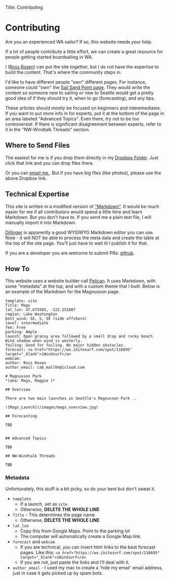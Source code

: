 Title: Contributing

# Contributing

Are you an experienced WA sailor? If so, this website needs _your_ help.

If a lot of people contribute a little effort, we can create a great resource
for people getting started boardsailing in WA.

I (<a href="mailto:cab_mall0n@icloud.com" >Ross Rosen</a>)
can put the site together, but I do not have the expertise to build the content.
That's where the community steps in.

I'd like to have different people "own" different pages. For instance, someone
could "own" the [Sail Sand Point page](/sites/ssp). They would write
the content so someone new to sailing or new to Seattle would get a pretty good
idea of if they should try it, when to go (forecasting), and any tips.

These articles should _mostly_ be focused on beginners and interemediates. If
you want to put more info in for experts, put it at the bottom of the page in an
area labeled "Advanced Topics". Even there, try not to be too controversial.
If there is significant disagreement between experts, refer to it in the
"NW-Windtalk Threads" section.

## Where to Send Files

The easiest for me is if you drop them directly in my
[Dropbox Folder](https://www.dropbox.com/request/1VXxCyjf1txdRb2PPV9V).
Just click that link and you can drop files there.

Or you can <a href="mailto:cab_mall0n@icloud.com" >email me.</a>. But if
you have big files (like photos), please use the above Dropbox link.

## Technical Expertise

This site is written in a modified version of ["Markdown"](https://www.markdownguide.org/getting-started/).
It would be much easier for me if all contributors would spend a little time and learn Markdown.
But you don't have to. If you send me a plain text file, I will manually import it into Markdown.

[Dillinger](https://dillinger.io) is apparently a good WYSIWYG Markdown editor you can use. Note - it will NOT be able to process the meta data and create the table at the top of the site page. You'll just have to wait til I publish it for that.

If you are a developer you are welcome to submit PRs: [github](https://github.com/rr326/waboardsailing).

## How To

This website uses a website builder call [Pelican](https://getpelican.com). It uses
Markdown, with some "metadata" at the top, and with a custom theme that I built.
Below is an example of the Markdown for the Magnusson page.

```
template: site
Title: Mags
lat_lon: 47.675585, -122.251607
region: Lake Washington
best_wind: SE, S, SE (side offshore)
level: intermediate
fee: Free
parking: Ample
launch: Open grassy area followed by a small drop and rocky beach. Wind shadow when wind is westerly.
foiling: Good for foiling. No major hidden obstacles.
forecast: <a href="https://wx.ikitesurf.com/spot/116695" target="_blank">iWindsurf</a>
webcam:
author: Ross Rosen
author_email: cab_mall0n@icloud.com

# Magnusson Park
*(aka: Mags, Maggie )*

## Overview

There are two main launches in Seattle's Magnusson Park ..

![Mags_Launch](/images/mags_overview.jpg)

## Forecasting

TBD


## Advanced Topics

TBD

## NW-Windtalk Threads

TBD

```

### Metadata

Unfortunately, this stuff is a bit picky, so do your best but don't sweat
it.

-   `template`
    -   If a launch, set as `site`
    -   Otherwise, **DELETE THE WHOLE LINE**
-   `Title` - This determines the page name
    -   Otherwise, **DELETE THE WHOLE LINE**
-   `lat_lon`
    -   Copy this from Google Maps. Point to the parking lot
    -   The computer will automatically create a Google Map link.
-   `forecast` and `webcam`
    -   If you are technical, you can insert html links to the best
    forecast pages. Like this:
    `<a href="https://wx.ikitesurf.com/spot/116695" target="_blank">iWindsurf</a>`
    -   If you are not, just paste the links and I'll deal with it.
-   `author_email` - I used my mac to create a 'hide my email' email address, just
  in case it gets picked up by spam bots.
